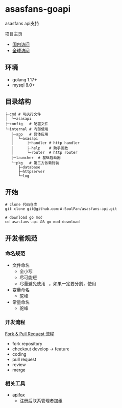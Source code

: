 # asasfans-goapi

asasfans api支持

项目主页

- [国内访问](https://app.asf.ink/)
- [全球访问](https://app.a-soul.fans)

## 环境

- golang 1.17+
- mysql 8.0+

## 目录结构

```shell
├─cmd # 可执行文件
│  └─asasapi
├─config   # 配置文件
└─internal # 内部使用
   ├─app   # 具体应用
   │  └─asasapi 
   │      ├─handler # http handler
   │      ├─help    # 助手函数
   │      └─router  # http router
   ├─launcher  # 基础启动器
   └─pkg   # 第三方依赖封装
      ├─database
      ├─httpserver
      └─log
```

## 开始

```shell
# clone 代码仓库
git clone git@github.com:A-SoulFan/asasfans-api.git

# download go mod 
cd asasfans-api && go mod download
```

## 开发者规范

### 命名规范

- 文件命名
  - 全小写
  - 尽可能短
  - 尽量避免使用 `_`，如果一定要分割，使用 `_`
- 变量命名
  - 驼峰
- 常量命名
  - 驼峰

### 开发流程

[Fork & Pull Request 流程](https://aaronflower.github.io/essays/github-fork-pull-workflow.html)

- fork repository
- checkout develop -> feature
- coding
- pull request
- review
- merge

### 相关工具

- [apifox](https://www.apifox.cn/)
  - 注册后联系管理者加组

